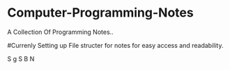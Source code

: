 # Computer-Programming-Notes
A Collection Of Programming Notes..

#Currenly Setting up File structer for notes for easy access and readability.

S
g 
 S
B
N
